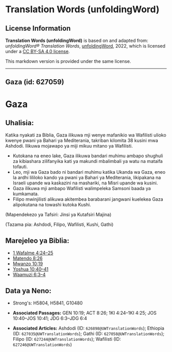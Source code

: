 # Translation Words (unfoldingWord)

## License Information

**Translation Words (unfoldingWord)** is based on and adapted from: _unfoldingWord® Translation Words_, [unfoldingWord](https://unfoldingword.org/utw), 2022, which is licensed under a [CC BY-SA 4.0 license](https://creativecommons.org/licenses/by-sa/4.0/legalcode.en).

This markdown version is provided under the same license.



--------------------------------

## Gaza (id: 627059)

Gaza
====

Uhalisia:
---------

Katika nyakati za Biblia, Gaza ilikuwa mji wenye mafanikio wa Wafilisti ulioko kwenye pwani ya Bahari ya Mediterania, takriban kilomita 38 kusini mwa Ashdodi. Ilikuwa mojawapo ya miji mikuu mitano ya Wafilisti.

* Kutokana na eneo lake, Gaza ilikuwa bandari muhimu ambapo shughuli za kibiashara zilifanyika kati ya makundi mbalimbali ya watu na mataifa tofauti.
* Leo, mji wa Gaza bado ni bandari muhimu katika Ukanda wa Gaza, eneo la ardhi lililoko kando ya pwani ya Bahari ya Mediterania, likipakana na Israeli upande wa kaskazini na mashariki, na Misri upande wa kusini.
* Gaza ilikuwa mji ambapo Wafilisti walimpeleka Samsoni baada ya kumkamata.
* Filipo mwinjilisti alikuwa akitembea barabarani jangwani kuelekea Gaza alipokutana na towashi kutoka Kushi.

(Mapendekezo ya Tafsiri: Jinsi ya Kutafsiri Majina)

(Tazama pia: Ashdodi, Filipo, Wafilisti, Kushi, Gathi)

Marejeleo ya Biblia:
--------------------

* [1 Wafalme 4:24–25](https://ref.ly/1Kgs4:24-1Kgs4:25)
* [Matendo 8:26](https://ref.ly/Acts8:26)
* [Mwanzo 10:19](https://ref.ly/Gen10:19)
* [Yoshua 10:40–41](https://ref.ly/Josh10:40-Josh10:41)
* [Waamuzi 6:3–4](https://ref.ly/Judg6:3-Judg6:4)

Data ya Neno:
-------------

* Strong's: H5804, H5841, G10480

* **Associated Passages:** GEN 10:19; ACT 8:26; 1KI 4:24–1KI 4:25; JOS 10:40–JOS 10:41; JDG 6:3–JDG 6:4
* **Associated Articles:** Ashdodi (ID: `626898@UWTranslationWords`); Ethiopia (ID: `627035@UWTranslationWords`); Gathi (ID: `627058@UWTranslationWords`); Filipo (ID: `627244@UWTranslationWords`); Wafilisti (ID: `627246@UWTranslationWords`)

